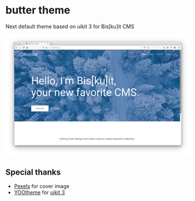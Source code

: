 # butter theme
Next default theme based on uikit 3 for Bis[ku]it CMS

<div align="center">
    <img src="https://raw.githubusercontent.com/biskuitorg/butter/master/screenshot.png"/>
</div>

## Special thanks
* [Pexels](https://www.pexels.com/it-it/foto/bianco-burro-caseario-cibo-162786/) for cover image
* [YOOtheme](https://yootheme.com/) for [uikit 3](https://getuikit.com/)